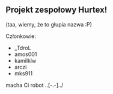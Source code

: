 Projekt zespołowy Hurtex!
-----------------------------
(taa, wiemy, że to głupia nazwa :P)

Członkowie:

- _TdroL
- amos001
- kamilklw
- arczi 
- mks911


macha Ci robot \..[-.-]../